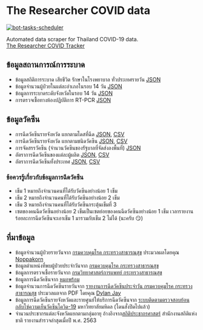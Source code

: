 # The Researcher COVID data

[![bot-tasks-scheduler](https://github.com/porames/the-researcher-covid-data/actions/workflows/main.yml/badge.svg)](https://github.com/porames/the-researcher-covid-data/actions/workflows/main.yml)

Automated data scraper for Thailand COVID-19 data.  
[The Researcher COVID Tracker](https://covid-19.researcherth.co)

## ข้อมูลสถานการณ์การระบาด

- ข้อมูลสถิติการระบาด เสียชีวิต รักษาในโรงพยาบาล ทั่วประเทศรายวัน [JSON](https://raw.githubusercontent.com/wiki/porames/the-researcher-covid-data/cases/national-timeseries.json)
- ข้อมูลจำนวนผู้ป่วยในแต่ละอำเภอในรอบ 14 วัน [JSON](https://raw.githubusercontent.com/wiki/porames/the-researcher-covid-data/cases/district-cases-data-14days.json)
- ข้อมูลการระบาดระดับจังหวัดในรอบ 14 วัน [JSON](https://raw.githubusercontent.com/wiki/porames/the-researcher-covid-data/cases/province-cases-data-14days.json)
- การตรวจเชื้อทางห้องปฏิบัติการ RT-PCR [JSON](https://raw.githubusercontent.com/wiki/porames/the-researcher-covid-data/cases/testing-data.json)

## ข้อมูลวัคซีน

- การฉีดวัคซีนรายจังหวัด แยกตามโดสที่ฉีด [JSON](https://raw.githubusercontent.com/wiki/porames/the-researcher-covid-data/vaccination/provincial-vaccination.json), [CSV](https://raw.githubusercontent.com/wiki/porames/the-researcher-covid-data/vaccination/provincial-vaccination.csv)
- การฉีดวัคซีนรายจังหวัด แยกตามชนิดวัคซีน [JSON](https://raw.githubusercontent.com/wiki/porames/the-researcher-covid-data/vaccination/provincial-vaccination-by-manufacturer.json), [CSV](https://raw.githubusercontent.com/wiki/porames/the-researcher-covid-data/vaccination/provincial-vaccination-by-manufacturer.csv)
- การจัดสรรวัคซีน (จำนวนวัคซีนของรัฐบาลที่จัดส่งลงพื้นที่) [JSON](https://raw.githubusercontent.com/wiki/porames/the-researcher-covid-data/vaccination/vaccine-delivery.json)
- อัตราการฉีดวัคซีนของแต่ละผู้ผลิต [JSON](https://raw.githubusercontent.com/wiki/porames/the-researcher-covid-data/vaccination/vaccine-manufacturer-timeseries.json), [CSV](https://raw.githubusercontent.com/wiki/porames/the-researcher-covid-data/vaccination/vaccine-manufacturer-timeseries.csv)
- อัตราการฉีดวัคซีนทั้งประเทศ [JSON](https://raw.githubusercontent.com/wiki/porames/the-researcher-covid-data/vaccination/national-vaccination-timeseries.json), [CSV](https://raw.githubusercontent.com/wiki/porames/the-researcher-covid-data/vaccination/national-vaccination-timeseries.csv)

### ข้อควรรู้เกี่ยวกับข้อมูลการฉีดวัคซีน

- เข็ม 1 หมายถึงจำนวนคนที่ได้รับวัคซีนอย่างน้อย 1 เข็ม
- เข็ม 2 หมายถึงจำนวนคนที่ได้รับวัคซีนอย่างน้อย 2 เข็ม
- เข็ม 3 หมายถึงจำนวนคนที่ได้รับวัคซีนกระตุ้นเข็มที่ 3
- เซตของคนฉีดวัคซีนอย่างน้อย 2 เข็มเป็นเซตย่อยของคนฉีดวัคซีนอย่างน้อย 1 เข็ม เวลารายงานร้อยละการฉีดวัคซีนจะเอาเข็ม 1 มารวมกับเข็ม 2 ไม่ได้ (นะครับ 😏)

## ที่มาข้อมูล

- ข้อมูลจำนวนผู้ป่วยรายวันจาก [กรมควบคุมโรค กระทรวงสาธารณสุข](https://ddc.moph.go.th/covid19-dashboard/) ประมวลผลโดยคุณ [Noppakorn](https://github.com/noppakorn/ddc-dashboard-scraping)
- ข้อมูลตำแหน่งที่พบผู้ป่วยประจำวันจาก [กรมควบคุมโรค กระทรวงสาธารณสุข](https://data.go.th/dataset/covid-19-daily)
- ข้อมูลการตรวจเชื้อรายวันจาก [กรมวิทยาศาสตร์การแพทย์ กระทรวงสาธารณสุข](http://data.go.th/dataset/covid-19-testing-data)
- ข้อมูลการฉีดวัคซีนจาก [หมอพร้อม](https://dashboard-vaccine.moph.go.th/dashboard.html)
- ข้อมูลจำนวนการฉีดวัคซีนรายวันจาก [รายงานการฉีดวัคซีนประจำวัน กรมควบคุมโรค กระทรวงสาธารณสุข](https://ddc.moph.go.th/vaccine-covid19/diaryReport) ประมวลผลจาก PDF โดยคุณ [Dylan Jay](https://github.com/djay/covidthailand)
- ข้อมูลการฉีดวัคซีนรายจังหวัดและรายศูนย์ให้บริการฉีดวัคซีนจาก [ระบบติดตามตรวจสอบย้อนกลับโซ่ความเย็นวัคซีนโควิด-19](https://datastudio.google.com/u/0/reporting/731713b6-a3c4-4766-ab9d-a6502a4e7dd6/page/JMn3B) มหาวิทยาลัยมหิดล (โดนสั่งปิดไปแล้ว)
- จำนวนประชากรแต่ละจังหวัดแยกตามกลุ่มอายุ อ้างอิงจาก[สถิติประชากรศาสตร์](http://statbbi.nso.go.th/staticreport/page/sector/th/01.aspx) สำนักงานสถิติแห่งชาติ รายงานสำรวจล่าสุดเมื่อปี พ.ศ. 2563

